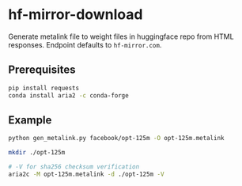 # hf-mirror-download

Generate metalink file to weight files in huggingface repo from HTML responses.
Endpoint defaults to `hf-mirror.com`.

## Prerequisites

```bash
pip install requests
conda install aria2 -c conda-forge
```

## Example

```bash
python gen_metalink.py facebook/opt-125m -O opt-125m.metalink

mkdir ./opt-125m

# -V for sha256 checksum verification
aria2c -M opt-125m.metalink -d ./opt-125m -V
```

